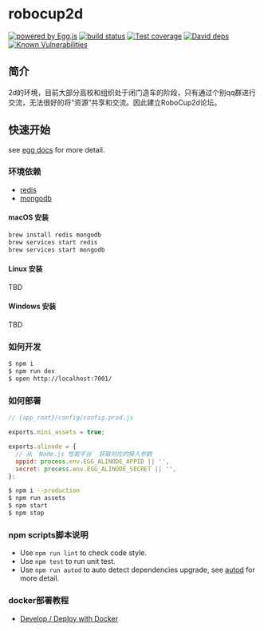 # robocup2d

[![powered by Egg.js][egg-image]][egg]
[![build status][travis-image]][travis-url]
[![Test coverage][codecov-image]][codecov-url]
[![David deps][david-image]][david-url]
[![Known Vulnerabilities][snyk-image]][snyk-url]

[egg-image]: https://img.shields.io/badge/Powered%20By-Egg.js-ff69b4.svg?style=flat-square
[travis-image]: https://img.shields.io/travis/cnodejs/egg-cnode.svg?style=flat-square
[travis-url]: https://travis-ci.org/cnodejs/egg-cnode
[codecov-image]: https://img.shields.io/codecov/c/github/cnodejs/egg-cnode.svg?style=flat-square
[codecov-url]: https://codecov.io/gh/cnodejs/egg-cnode
[david-image]: https://img.shields.io/david/cnodejs/egg-cnode.svg?style=flat-square
[david-url]: https://david-dm.org/cnodejs/egg-cnode
[snyk-image]: https://snyk.io/test/github/cnodejs/egg-cnode/badge.svg?style=flat-square
[snyk-url]: https://snyk.io/test/github/cnodejs/egg-cnode
## 简介
2d的环境，目前大部分高校和组织处于闭门造车的阶段，只有通过个别qq群进行交流，无法很好的将“资源”共享和交流。因此建立RoboCup2d论坛。
## 快速开始

<!-- add docs here for user -->

see [egg docs][egg] for more detail.

### 环境依赖

- [redis](https://redis.io/)
- [mongodb](https://www.mongodb.com/)

#### macOS 安装

```bash
brew install redis mongodb
brew services start redis
brew services start mongodb
```

#### Linux 安装

TBD

#### Windows 安装

TBD

### 如何开发

```bash
$ npm i
$ npm run dev
$ open http://localhost:7001/
```

### 如何部署

```js 
// {app_root}/config/config.prod.js

exports.mini_assets = true;

exports.alinode = {
  // 从 `Node.js 性能平台` 获取对应的接入参数
  appid: process.env.EGG_ALINODE_APPID || '',
  secret: process.env.EGG_ALINODE_SECRET || '',
};
```

```bash
$ npm i --production
$ npm run assets
$ npm start
$ npm stop
```

### npm scripts脚本说明

- Use `npm run lint` to check code style.
- Use `npm test` to run unit test.
- Use `npm run autod` to auto detect dependencies upgrade, see [autod](https://www.npmjs.com/package/autod) for more detail.

### docker部署教程

- [Develop / Deploy with Docker](tutorials/Docker.md)

[egg]: https://eggjs.org
